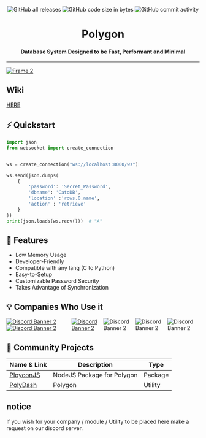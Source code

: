 <div align="center">
	
![GitHub all releases](https://img.shields.io/github/downloads/JewishLewish/PolygonDB/total?color=63C9A4&style=for-the-badge)
![GitHub code size in bytes](https://img.shields.io/github/languages/code-size/Jewishlewish/PolygonDB?color=63C9A4&style=for-the-badge)
![GitHub commit activity](https://img.shields.io/github/commit-activity/w/JewishLewish/PolygonDB?color=63C9A4&style=for-the-badge)
	
</div>

<div align="center"><h1>Polygon</h1></div>
<div align="center"><h4>Database System Designed to be Fast, Performant and Minimal</h4></div>
<hr>

[![Frame 2](https://user-images.githubusercontent.com/65754609/215379958-d8f02d22-fec4-4200-85c1-0177a62e661d.png)](https://discord.gg/heWJfMSMTm)

## Wiki
[HERE](https://github.com/JewishLewish/PolygonDB/wiki)

## ⚡️ Quickstart
```python
import json
from websocket import create_connection


ws = create_connection("ws://localhost:8000/ws")

ws.send(json.dumps(
    {
        'password': 'Secret_Password', 
        'dbname': 'CatoDB',
        'location' :'rows.0.name',
        'action' : 'retrieve'
    }
))
print(json.loads(ws.recv()))  # "A"
```

## 🎯 Features
* Low Memory Usage
* Developer-Friendly
* Compatible with any lang (C to Python)
* Easy-to-Setup
* Customizable Password Security
* Takes Advantage of Synchronization

## 💡 Companies Who Use it

<div style="display: flex; justify-content: center;">
		<a href="https://discord.gg/muXKEkbRwp">

<img src="https://discordapp.com/api/guilds/692451473698586704/widget.png?style=banner2" alt="Discord Banner 2"/>
<img src="https://discordapp.com/api/guilds/879344703689064499/widget.png?style=banner2" alt="Discord Banner 2"/>
		</a>
	<a href="https://discord.gg/MHEAwNjKb2"><img src="https://discordapp.com/api/guilds/1024761808407498893/widget.png?style=banner2" alt="Discord Banner 2"/></a>
	<img src="https://discordapp.com/api/guilds/1046141941387116565/widget.png?style=banner2" alt="Discord Banner 2"/>
	<img src="https://discordapp.com/api/guilds/1076152760719900732/widget.png?style=banner2" alt="Discord Banner 2"/>
    <img src="https://discordapp.com/api/guilds/1067868449826685060/widget.png?style=banner2" alt="Discord Banner 2"/>
</div>

## 👀 Community Projects
| Name & Link | Description | Type |
|---------------|---------------------------------------------------| ------- |
| [PloyconJS](https://github.com/NekaouMike/PolyConJS) | NodeJS Package for Polygon | Package |
| [PolyDash](https://github.com/NekaouMike/PolyDash) | Polygon | Utility| 

## notice
If you wish for your company / module / Utility to be placed here make a request on our discord server.

